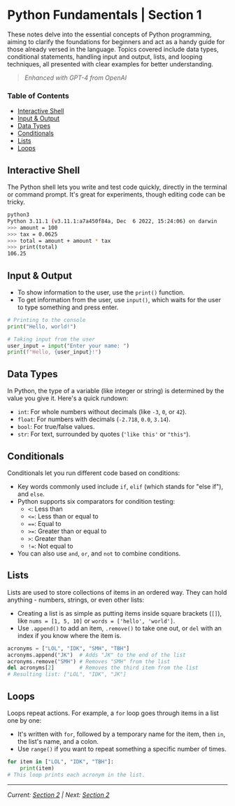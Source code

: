 # Python Fundamentals | Section 1

These notes delve into the essential concepts of Python programming, aiming to clarify the foundations for beginners and act as a handy guide for those already versed in the language. Topics covered include data types, conditional statements, handling input and output, lists, and looping techniques, all presented with clear examples for better understanding.

> _Enhanced with GPT-4 from OpenAI_

### Table of Contents
- [Interactive Shell](#interactive-shell)
- [Input & Output](#input--output)
- [Data Types](#data-types)
- [Conditionals](#conditionals)
- [Lists](#lists)
- [Loops](#loops)

## Interactive Shell
The Python shell lets you write and test code quickly, directly in the terminal or command prompt. It's great for experiments, though editing code can be tricky.
```bash
python3
Python 3.11.1 (v3.11.1:a7a450f84a, Dec  6 2022, 15:24:06) on darwin
>>> amount = 100
>>> tax = 0.0625
>>> total = amount + amount * tax
>>> print(total)
106.25
```

## Input & Output
- To show information to the user, use the `print()` function.
- To get information from the user, use `input()`, which waits for the user to type something and press enter.
```python
# Printing to the console
print("Hello, world!")

# Taking input from the user
user_input = input("Enter your name: ")
print(f"Hello, {user_input}!")

```

## Data Types
In Python, the type of a variable (like integer or string) is determined by the value you give it. Here's a quick rundown:
- `int`: For whole numbers without decimals (like `-3`, `0`, or `42`).
- `float`: For numbers with decimals (`-2.718`, `0.0`, `3.14`).
- `bool`: For true/false values.
- `str`: For text, surrounded by quotes (`'like this'` or `"this"`).

## Conditionals
Conditionals let you run different code based on conditions:
- Key words commonly used include `if`, `elif` (which stands for "else if"), and `else`.
- Python supports six comparators for condition testing:
    - `<`: Less than
    - `<=`: Less than or equal to
    - `==`: Equal to
    - `>=`: Greater than or equal to
    - `>`: Greater than
    - `!=`: Not equal to
- You can also use `and`, `or`, and `not` to combine conditions.

## Lists
Lists are used to store collections of items in an ordered way. They can hold anything - numbers, strings, or even other lists:
- Creating a list is as simple as putting items inside square brackets (`[]`), like `nums = [1, 5, 10]` or `words = ['hello', 'world']`.
- Use `.append()` to add an item, `.remove()` to take one out, or `del` with an index if you know where the item is.
```python
acronyms = ["LOL", "IDK", "SMH", "TBH"]
acronyms.append("JK")  # Adds "JK" to the end of the list
acronyms.remove("SMH") # Removes "SMH" from the list
del acronyms[2]        # Removes the third item from the list
# Resulting list: ["LOL", "IDK", "JK"]
```

## Loops
Loops repeat actions. For example, a `for` loop goes through items in a list one by one:
- It's written with `for`, followed by a temporary name for the item, then `in`, the list's name, and a colon.
- Use `range()` if you want to repeat something a specific number of times.
```python
for item in ["LOL", "IDK", "TBH"]:
    print(item)
# This loop prints each acronym in the list.
```

___
_Current: [Section 2](README.md) | Next: [Section 2](section-2.md)_

